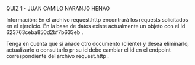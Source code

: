 QUIZ 1 - JUAN CAMILO NARANJO HENAO

Información: En el archivo request.http encontrará los requests solicitados en el ejercicio. En la base de datos existe actualmente un objeto con el id
623763ceba850d2bf7b633eb .

Tenga en cuenta que si añade otro documento (cliente) y desea eliminarlo, actualizarlo o consultarlo pr su id debe cambiar el id en el endpoint correspondiente del 
archivo request.http .
